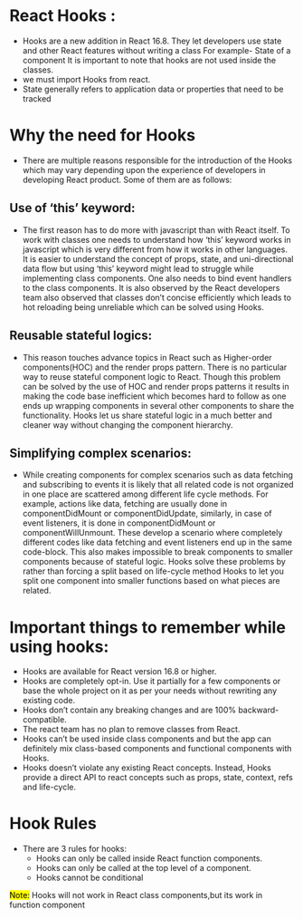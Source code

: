 # React Hooks :

- Hooks are a new addition in React 16.8. They let developers use state and other React features without writing a class For example- State of a component It is important to note that hooks are not used inside the classes.
- we must import Hooks from react.
- State generally refers to application data or properties that need to be tracked

# Why the need for Hooks

- There are multiple reasons responsible for the introduction of the Hooks which may vary depending upon the experience of developers in developing React product. Some of them are as follows:

## Use of ‘this’ keyword:

- The first reason has to do more with javascript than with React itself. To work with classes one needs to understand how ‘this’ keyword works in javascript which is very different from how it works in other languages. It is easier to understand the concept of props, state, and uni-directional data flow but using ‘this’ keyword might lead to struggle while implementing class components. One also needs to bind event handlers to the class components. It is also observed by the React developers team also observed that classes don’t concise efficiently which leads to hot reloading being unreliable which can be solved using Hooks.

## Reusable stateful logics:

- This reason touches advance topics in React such as Higher-order components(HOC) and the render props pattern. There is no particular way to reuse stateful component logic to React. Though this problem can be solved by the use of HOC and render props patterns it results in making the code base inefficient which becomes hard to follow as one ends up wrapping components in several other components to share the functionality. Hooks let us share stateful logic in a much better and cleaner way without changing the component hierarchy.

## Simplifying complex scenarios:

- While creating components for complex scenarios such as data fetching and subscribing to events it is likely that all related code is not organized in one place are scattered among different life cycle methods. For example, actions like data, fetching are usually done in componentDidMount or componentDidUpdate, similarly, in case of event listeners, it is done in componentDidMount or componentWillUnmount. These develop a scenario where completely different codes like data fetching and event listeners end up in the same code-block. This also makes impossible to break components to smaller components because of stateful logic. Hooks solve these problems by rather than forcing a split based on life-cycle method Hooks to let you split one component into smaller functions based on what pieces are related.

# Important things to remember while using hooks:

- Hooks are available for React version 16.8 or higher.
- Hooks are completely opt-in. Use it partially for a few components or base the whole project on it as per your needs without rewriting any existing code.
- Hooks don’t contain any breaking changes and are 100% backward-compatible.
- The react team has no plan to remove classes from React.
- Hooks can’t be used inside class components and but the app can definitely mix class-based components and functional components with Hooks.
- Hooks doesn’t violate any existing React concepts. Instead, Hooks provide a direct API to react concepts such as props, state, context, refs and life-cycle.

# Hook Rules

- There are 3 rules for hooks:
  - Hooks can only be called inside React function components.
  - Hooks can only be called at the top level of a component.
  - Hooks cannot be conditional

<mark>Note:</mark> Hooks will not work in React class components,but its work in function component
